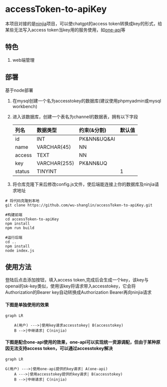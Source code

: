 # **accessToken-to-apiKey**

本项目对接的是[ninjia](https://github.com/gngpp/ninja)项目，可以使chatgpt的access token转换成key的形式，给某些无法写入access token当key用的服务使用，如[one-api](https://github.com/songquanpeng/one-api)等

## 特色

1.  web端管理

## 部署

基于node部署

1.  在mysql创建一个名为accesstokey的数据库(建议使用phpmyadmin或mysql workbench)
2.  进入该数据库，创建一个表名为channel的数据表，拥有以下字段

    | 列名     | 数据类型         | 约束(&分割)        | 默认值 |
    | :----- | :----------- | :------------- | :-- |
    | id     | INT          | PK\&NN\&UQ\&AI |     |
    | name   | VARCHAR(45)  | NN             |     |
    | access | TEXT         | NN             |     |
    | key    | VARCHAR(255) | PK\&NN\&UQ     |     |
    | status | TINYINT      |                | 1   |
3.  将仓库克隆下来后修改config.js文件，使后端能连接上你的数据库及ninjia请求地址

<!---->

    # 将代码克隆到本地
    git clone https://github.com/wu-shanglin/accessToken-to-apiKey.git

    #构建前端
    cd accessToken-to-apiKey
    npm install
    npm run build

    #运行后端
    cd ..
    npm install
    node index.js

## 使用方法

登陆后点击添加按钮，填入access token,完成后会生成一个key，该key与openai的sk-key类似，使用该key将请求带入accesstokey，它会将Authorization的Bearer key自动转换成Authorization Bearer再向ninjia请求

#### 下图是单独使用的效果

```mermaid
graph LR

    A(用户) --->|使用key请求accesstokey| B(accesstokey)
    B -->|中继请求| C(ninjia)

```

#### 下图是配合one-api使用的效果，one-api可以实现统一资源调配，但由于某种原因无法支持access token，可以通过accesstokey解决

```mermaid
graph LR

G(用户) --->|使用one-api提供的key请求| A(one-api)
    A --->|使用accesstokey提供的key请求| B(accesstokey)
    B -->|中继请求| C(ninjia)

```

